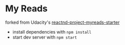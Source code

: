 # My Reads
forked from Udacity's [reactnd-project-myreads-starter](https://github.com/udacity/reactnd-project-myreads-starter)

- install dependencies with `npm install`
- start dev server with  `npm start`
